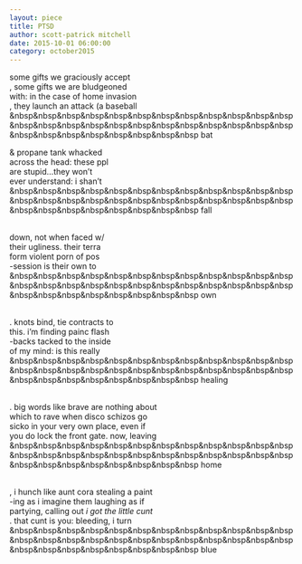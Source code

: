 ```yaml
---
layout: piece
title: PTSD
author: scott-patrick mitchell
date: 2015-10-01 06:00:00
category: october2015
---
```

some gifts we graciously accept</br>
, some gifts we are bludgeoned </br>
with: in the case of home invasion</br>
, they launch an attack (a baseball</br>
&nbsp&nbsp&nbsp&nbsp&nbsp&nbsp&nbsp&nbsp&nbsp&nbsp&nbsp&nbsp&nbsp&nbsp&nbsp&nbsp&nbsp&nbsp&nbsp&nbsp&nbsp&nbsp&nbsp&nbsp&nbsp&nbsp&nbsp&nbsp&nbsp&nbsp&nbsp&nbsp bat</br>

&amp; propane tank whacked</br>
across the head: these ppl</br>
are stupid…they won’t</br>
ever understand: i shan’t</br>
&nbsp&nbsp&nbsp&nbsp&nbsp&nbsp&nbsp&nbsp&nbsp&nbsp&nbsp&nbsp&nbsp&nbsp&nbsp&nbsp&nbsp&nbsp&nbsp&nbsp&nbsp&nbsp&nbsp&nbsp&nbsp&nbsp&nbsp&nbsp&nbsp&nbsp&nbsp&nbsp fall</br></br>

down, not when faced w/</br>
their ugliness. their terra</br>
form violent porn of pos</br>
-session is their own to</br>
&nbsp&nbsp&nbsp&nbsp&nbsp&nbsp&nbsp&nbsp&nbsp&nbsp&nbsp&nbsp&nbsp&nbsp&nbsp&nbsp&nbsp&nbsp&nbsp&nbsp&nbsp&nbsp&nbsp&nbsp&nbsp&nbsp&nbsp&nbsp&nbsp&nbsp&nbsp&nbsp own</br></br>

. knots bind, tie contracts to</br> 
this. i’m finding painc flash</br>
-backs tacked to the inside</br>
of my mind: is this really</br>
           &nbsp&nbsp&nbsp&nbsp&nbsp&nbsp&nbsp&nbsp&nbsp&nbsp&nbsp&nbsp&nbsp&nbsp&nbsp&nbsp&nbsp&nbsp&nbsp&nbsp&nbsp&nbsp&nbsp&nbsp&nbsp&nbsp&nbsp&nbsp&nbsp&nbsp&nbsp&nbsp healing</br></br>

. big words like brave are nothing about</br>
which to rave when disco schizos go</br>
sicko in your very own place, even if </br>
you do lock the front gate. now, leaving</br>
&nbsp&nbsp&nbsp&nbsp&nbsp&nbsp&nbsp&nbsp&nbsp&nbsp&nbsp&nbsp&nbsp&nbsp&nbsp&nbsp&nbsp&nbsp&nbsp&nbsp&nbsp&nbsp&nbsp&nbsp&nbsp&nbsp&nbsp&nbsp&nbsp&nbsp&nbsp&nbsp home</br></br>

, i hunch like aunt cora stealing a paint</br>
-ing as i imagine them laughing as if</br>
partying, calling out <i>i got the little cunt</i></br>
. that cunt is you: bleeding, i turn</br>
&nbsp&nbsp&nbsp&nbsp&nbsp&nbsp&nbsp&nbsp&nbsp&nbsp&nbsp&nbsp&nbsp&nbsp&nbsp&nbsp&nbsp&nbsp&nbsp&nbsp&nbsp&nbsp&nbsp&nbsp&nbsp&nbsp&nbsp&nbsp&nbsp&nbsp&nbsp&nbsp blue